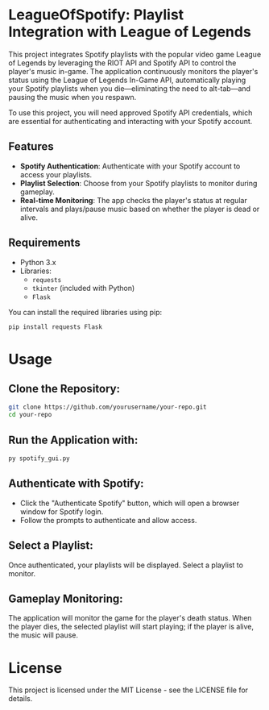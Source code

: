 # LeagueOfSpotify: Playlist Integration with League of Legends

This project integrates Spotify playlists with the popular video game League of Legends by leveraging the RIOT API and Spotify API to control the player's music in-game. The application continuously monitors the player's status using the League of Legends In-Game API, automatically playing your Spotify playlists when you die—eliminating the need to alt-tab—and pausing the music when you respawn.

To use this project, you will need approved Spotify API credentials, which are essential for authenticating and interacting with your Spotify account.

## Features
- **Spotify Authentication**: Authenticate with your Spotify account to access your playlists.
- **Playlist Selection**: Choose from your Spotify playlists to monitor during gameplay.
- **Real-time Monitoring**: The app checks the player's status at regular intervals and plays/pause music based on whether the player is dead or alive.

## Requirements

- Python 3.x
- Libraries:
  - `requests`
  - `tkinter` (included with Python)
  - `Flask`

You can install the required libraries using pip:

```bash
pip install requests Flask
```

# Usage

## Clone the Repository:

```bash
git clone https://github.com/yourusername/your-repo.git
cd your-repo
```

## Run the Application with:

```bash
py spotify_gui.py
```

## Authenticate with Spotify:

- Click the "Authenticate Spotify" button, which will open a browser window for Spotify login.
- Follow the prompts to authenticate and allow access.

## Select a Playlist:

Once authenticated, your playlists will be displayed. Select a playlist to monitor.

## Gameplay Monitoring:

The application will monitor the game for the player's death status. When the player dies, the selected playlist will start playing; if the player is alive, the music will pause.

# License

This project is licensed under the MIT License - see the LICENSE file for details.
